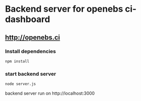 # Backend server for openebs ci-dashboard 

## http://openebs.ci

### Install dependencies

```bash
npm install
```

### start backend server

```bash
node server.js
```

backend server run on http://localhost:3000
